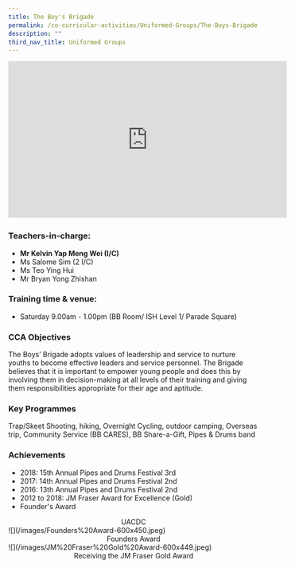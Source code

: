 ```yaml
---
title: The Boy's Brigade
permalink: /co-curricular-activities/Uniformed-Groups/The-Boys-Brigade
description: ""
third_nav_title: Uniformed Groups
---
```

<iframe width="560" height="315" src="https://www.youtube.com/embed/PfMnmEor9Nk" title="YouTube video player" frameborder="0" allow="accelerometer; autoplay; clipboard-write; encrypted-media; gyroscope; picture-in-picture" allowfullscreen></iframe>

### Teachers-in-charge:

  

*   **Mr Kelvin Yap Meng Wei (I/C)**
*   Ms Salome Sim (2 I/C)
*   Ms Teo Ying Hui
*   Mr Bryan Yong Zhishan  
    

###   Training time & venue:  
  

*   Saturday 9.00am - 1.00pm (BB Room/ ISH Level 1/ Parade Square)

###   CCA Objectives

  
The Boys’ Brigade adopts values of leadership and service to nurture youths to become effective leaders and service personnel. The Brigade believes that it is important to empower young people and does this by involving them in decision-making at all levels of their training and giving them responsibilities appropriate for their age and aptitude.

###   Key Programmes

  
Trap/Skeet Shooting, hiking, Overnight Cycling, outdoor camping, Overseas trip, Community Service (BB CARES), BB Share-a-Gift, Pipes & Drums band

###   Achievements

  
*   2018: 15th Annual Pipes and Drums Festival 3rd
*   2017: 14th Annual Pipes and Drums Festival 2nd
*   2016: 13th Annual Pipes and Drums Festival 2nd
*   2012 to 2018: JM Fraser Award for Excellence (Gold)
*   Founder's Award

<center>UACDC</center>
![](/images/Founders%20Award-600x450.jpeg)
<center>Founders Award</center>
![](/images/JM%20Fraser%20Gold%20Award-600x449.jpeg)
<center>Receiving the JM Fraser Gold Award</center>